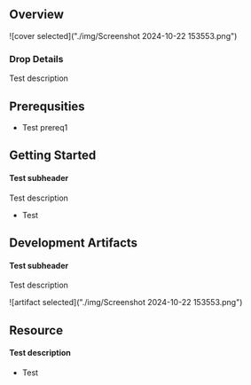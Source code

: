 
## Overview

![cover selected]("./img/Screenshot 2024-10-22 153553.png")

### Drop Details
Test description

## Prerequsities

- Test prereq1  



      

## Getting Started
#### Test subheader
Test description
- Test 

## Development Artifacts
#### Test subheader
Test description


![artifact selected]("./img/Screenshot 2024-10-22 153553.png")

## Resource
#### Test description
- Test 

